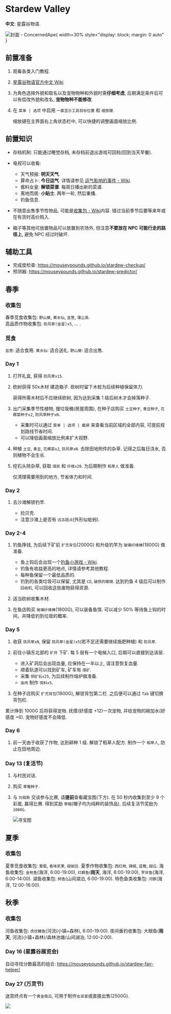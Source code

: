 # Stardew Valley

**中文**: 星露谷物语.  

![封面 - ConcernedApe](assets/stardew_valley_cover.jpg){ width=30% style="display: block; margin: 0 auto" }  

## 前置准备

1. 观看各类入门教程.
2. [星露谷物语官方中文 Wiki](https://zh.stardewvalleywiki.com/Stardew_Valley_Wiki)
3. 为角色选择外貌和取名以及宠物物种和外貌时需**仔细考虑**, 后期满足条件后可以有偿改外貌和改名, **宠物物种不能修改**.
4. 在 `菜单 | 选项` 中启用 `一直显示工具目标位置` 和 `缩放键`.

    缩放键在主界面右上角状态栏中, 可以快捷的调整画面缩放比例.  

## 前置知识

- 存档机制: 只能通过睡觉存档, 未存档前退出游戏可回档(回到当天早餐).  
- 电视可以收看:  

  - 天气预报: **明天天气**.
  - 算命占卜: **今日运气**. 详情请参见 [运气影响的事件 - Wiki].
  - 酱料女皇: **解锁菜谱**. 每周日播出新的菜谱.
  - 离地而居: **小贴士**. 两年一轮, 然后重播.
  - 钓鱼信息.

- 不随意出售季节性物品, 可能是[收集包 - Wiki]内容. 错过当前季节后要等来年或在有货时高价购入.
- 箱子等其他可放置物品可以放置到农场外, 但注意**不要放在 NPC 可能行走的路径上**, 避免 NPC 经过时破坏.

[运气影响的事件 - Wiki]: https://zh.stardewvalleywiki.com/%E8%BF%90%E6%B0%94#.E6.AF.8F.E6.97.A5.E8.BF.90.E6.B0.94.E7.9A.84.E5.BD.B1.E5.93.8D
[收集包 - Wiki]: https://zh.stardewvalleywiki.com/%E6%94%B6%E9%9B%86%E5%8C%85

## 辅助工具

- 完成度检查: <https://mouseypounds.github.io/stardew-checkup/>
- 预测器: <https://mouseypounds.github.io/stardew-predictor/>

## 春季

### 收集包

春季觅食收集包: `野山葵`, `黄水仙`, `韭葱`, `蒲公英`.  
高品质作物收集包: `防风草(金星)x5`, ... .  

### 觅食

`韭葱`: 适合食用.
`黄水仙`: 适合送礼.
`野山葵`: 适合出售.

### Day 1

1. 打开礼盒, 获得 `防风草x15`.
2. 砍树获得 50x木材 建造箱子. 砍树时留下木桩为后续种植保留体力.

    获得所需木材后不应继续砍树, 因为达到采集 1 级后树木才会掉落种子.  

3. 出门采集季节性植物, 搜垃圾桶(房屋周围), 在种子店购买 `土豆种子`, `青豆种子`, `花椰菜种子x2`, `防风草种子xN`.

    - 采集时可以通过 `菜单 | 选项 | 截屏` 来查看当前区域的全部内容, 可提前规划路线节省时间.
    - 可以降低画面缩放比例来扩大视野.

4. 种植 `土豆`, `青豆`, `花椰菜x2`, `防风草xN`. 去除田地附件的杂草. 记得之后每日浇水, 否则植物不会生长.
5. 挖石头除杂草, 获取 `煤炭` 和 `纤维x20`. 为后期制作 `稻草人` 做准备.

    仅清理需要用到的地方, 节省体力和时间.  

### Day 2

1. 去沙滩解锁钓竿.

    - 捡贝壳.
    - 注意沙滩上是否有 `远古斑点`(外形似蚯蚓).

### Day 2-4

1. 钓鱼挣钱, 为后续下矿前 `扩充背包`(2000G) 和升级钓竿为 `玻璃纤维棒`(1800G) 做准备.

    - 鱼上钩后会出现一个[钓鱼小游戏 - Wiki].
    - 钓鱼有收益更高的地点, 详情请参考其他教程.
    - 每种鱼保留一个最低品质的.
    - 钓到的各类垃圾可以保留, 尤其是 `CD`, `破损的眼镜`. 达到钓鱼 4 级后可以制作 `回收机`, 可以回收这些废物获得资源.

2. 适当砍树收集木材.
3. 在鱼店购买 `玻璃纤维棒`(1800G), 可以装备鱼饵. 可以减少 50% 等待鱼上钩的时间，并降低钓到垃圾的概率.

[钓鱼小游戏 - Wiki]: https://zh.stardewvalleywiki.com/%E9%B1%BC#.E9.92.93.E9.B1.BC.E5.B0.8F.E6.B8.B8.E6.88.8F

### Day 5

1. 收获 `防风草xN`, 保留 `防风草(金星)x5`(若不足还需要继续施肥种植) 和 `防风草`.
2. 前往小镇东北部的 `矿井` 下矿. 每 5 层有一个电梯入口, 后期可以直接到达该层.

    - 进入矿洞后会出现血量, 应保持在一半以上, 请注意恢复血量.
    - 顺着轨道可以找到矿车, 矿车有 `煤矿`.
    - 采集 `铜矿石x25`, 为后续制作熔炉做准备.
    - `虫肉` 制作 `饵料x5`.

3. 在种子店购买 `扩充背包`(1800G), 解锁背包第二栏. 之后便可以通过 `Tab` 键切换背包栏.

累计挣到 1000G 后将获得宠物. 抚摸(好感度 +12)一次宠物, 并给宠物的碗加水(好感度 +6). 宠物好感度不会降低.

### Day 6

1. 前一天由于收获了作物, 达到耕种 1 级. 解锁了稻草人配方. 制作一个 `稻草人`, 防止在田地周边.

### Day 13 (复活节)

1. 与村民对话.
2. 购买 `草莓种子`.
3. 与 `刘易斯` 交谈参与比赛, 请**提前**查看藏宝图(下方). 在 50 秒内收集到至少 9 个彩蛋, 赢得比赛. 得到奖励 `草帽`(帽子均为纯粹的装饰品), 后续复活节奖励为 `1000G`.

    ![寻宝图](./assets/Egg_Festival_18_Eggs.jpg)  

## 夏季

### 收集包

夏季觅食收集包: `葡萄`, `香味浆果`, `甜豌豆`.
夏季作物收集包: `西红柿`, `辣椒`, `蓝莓`, `甜瓜`.
海鱼收集包: `金枪鱼`(海洋, 6:00-19:00), `红鲷鱼`(**雨天**, 海洋, 6:00-19:00), `罗非鱼`(海洋, 6:00-14:00).
湖鱼收集包: `鲟鱼`(山间湖泊, 6:00-19:00).
特色鱼类收集包: `河豚`(海洋, 12:00-16:00).

## 秋季

### 收集包

河鱼收集包: `虎纹鳟鱼`(河流(小镇+森林), 6:00-19:00).
夜间垂钓收集包: 大眼鱼(**雨天**, 河流(小镇+森林)/森林池塘/山间湖泊, 12:00-2:00).

### Day 16 (星露谷展览会)

自动寻找分数最高的组合: https://mouseypounds.github.io/stardew-fair-helper/

### Day 27 (万灵节)

迷宫终点有一个`黄金南瓜`, 可用于制作`女巫冒`或直接出售(2500G).  

![](assets/gift.png)  
